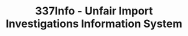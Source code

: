 ---
layout: default
bigquery: https://console.cloud.google.com/bigquery?p=patents-public-data&d=usitc_investigations&page=dataset&project=sheets-management-319211
citation: US International Trade Commission 337Info Unfair Import Investigations Information
  System
contributors: US International Trade Comission
cost: None
description: US International Trade Commission 337Info Unfair Import Investigations
  Information System contains data on investigations done under Section 337. Section
  337 declares the infringement of certain statutory intellectual property rights
  and other forms of unfair competition in import trade to be unlawful practices.
  Most Section 337 investigations involve allegations of patent or registered trademark
  infringement.
documentation: FAQ and tutorial available on the site
last_edit: Mon, 04 Apr 2022 19:10:40 GMT
location: https://pubapps2.usitc.gov/337external/
maintained_by: US International Trade Comission
schema_fields: '[''dateComplaintFiled'', ''aljAssigned'', ''teoReliefGranted'', ''publication_number'',
  ''markmanHearing'', ''finalDetNoViolation'', ''id'', ''investigationType'', ''ouiiAttorney'',
  ''currentActiveALJ'', ''finalIdOnViolationDue'', ''title'', ''investigationNo'',
  ''lastUpdated'', ''cafcAppeals'', ''startDateMarkmanHearing'', ''gcAttorney'', ''trademarkNumbers'',
  ''endDateMarkmanHearing'', ''issueDateOtherNonFinal'', ''internalRemand'', ''scheduledEndDateEvidHear'',
  ''scheduledStartDateEvidHear'', ''finalDetViolation'', ''finalIdOnViolationIssue'',
  ''docketNo'', ''patentNumbers'', ''teoIdIssueDate'', ''actualEndDateEvidHear'',
  ''reportingRequirements'', ''investigationTermDate'', ''actualStartDateEvidHear'',
  ''invUnfairAct'', ''complainant'', ''targetDate'', ''teoIdDueDate'', ''teoProceedingInvolved'',
  ''copyrightNumbers'', ''dateOfPublicationFrNotice'', ''patentNumber'', ''currentStatus'',
  ''dateCreated'', ''htsNumbers'', ''respondent'', ''ouiiParticipation'']'
shortname: unfair_import_investigations
tags:
- import
- legal
- trade
timeframe: 2008-2021 (prior to 2008 downloadable as a JSON file)
title: 337Info - Unfair Import Investigations Information System
uuid: 2721f5ec-e599-4890-9265-9706719fc71e
---